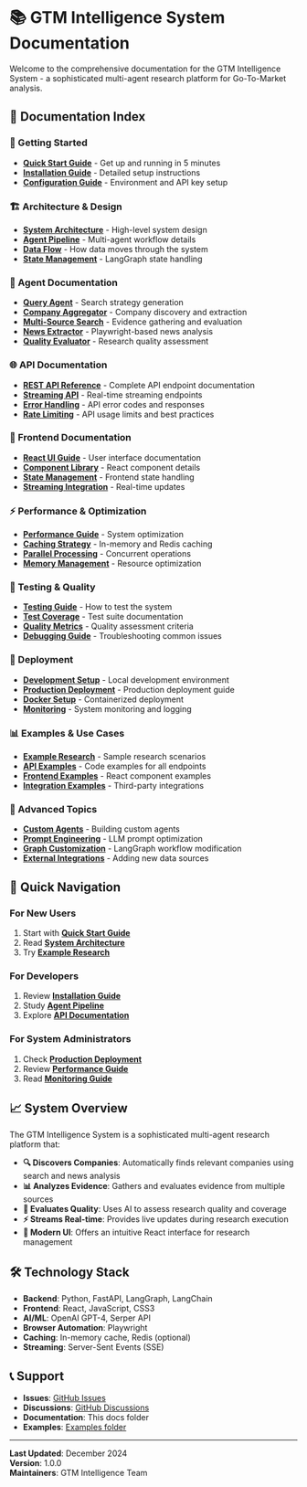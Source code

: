 # 📚 GTM Intelligence System Documentation

Welcome to the comprehensive documentation for the GTM Intelligence System - a sophisticated multi-agent research platform for Go-To-Market analysis.

## 📖 **Documentation Index**

### **🚀 Getting Started**
- **[Quick Start Guide](quick-start.md)** - Get up and running in 5 minutes
- **[Installation Guide](installation.md)** - Detailed setup instructions
- **[Configuration Guide](configuration.md)** - Environment and API key setup

### **🏗️ Architecture & Design**
- **[System Architecture](architecture.md)** - High-level system design
- **[Agent Pipeline](agent-pipeline.md)** - Multi-agent workflow details
- **[Data Flow](data-flow.md)** - How data moves through the system
- **[State Management](state-management.md)** - LangGraph state handling

### **🤖 Agent Documentation**
- **[Query Agent](agents/query-agent.md)** - Search strategy generation
- **[Company Aggregator](agents/company-aggregator.md)** - Company discovery and extraction
- **[Multi-Source Search](agents/multi-source-search.md)** - Evidence gathering and evaluation
- **[News Extractor](agents/news-extractor.md)** - Playwright-based news analysis
- **[Quality Evaluator](agents/quality-evaluator.md)** - Research quality assessment

### **🌐 API Documentation**
- **[REST API Reference](api/rest-api.md)** - Complete API endpoint documentation
- **[Streaming API](api/streaming-api.md)** - Real-time streaming endpoints
- **[Error Handling](api/error-handling.md)** - API error codes and responses
- **[Rate Limiting](api/rate-limiting.md)** - API usage limits and best practices

### **🎨 Frontend Documentation**
- **[React UI Guide](frontend/ui-guide.md)** - User interface documentation
- **[Component Library](frontend/components.md)** - React component details
- **[State Management](frontend/state.md)** - Frontend state handling
- **[Streaming Integration](frontend/streaming.md)** - Real-time updates

### **⚡ Performance & Optimization**
- **[Performance Guide](performance/guide.md)** - System optimization
- **[Caching Strategy](performance/caching.md)** - In-memory and Redis caching
- **[Parallel Processing](performance/parallel.md)** - Concurrent operations
- **[Memory Management](performance/memory.md)** - Resource optimization

### **🧪 Testing & Quality**
- **[Testing Guide](testing/guide.md)** - How to test the system
- **[Test Coverage](testing/coverage.md)** - Test suite documentation
- **[Quality Metrics](testing/quality.md)** - Quality assessment criteria
- **[Debugging Guide](testing/debugging.md)** - Troubleshooting common issues

### **🚀 Deployment**
- **[Development Setup](deployment/development.md)** - Local development environment
- **[Production Deployment](deployment/production.md)** - Production deployment guide
- **[Docker Setup](deployment/docker.md)** - Containerized deployment
- **[Monitoring](deployment/monitoring.md)** - System monitoring and logging

### **📊 Examples & Use Cases**
- **[Example Research](examples/research-examples.md)** - Sample research scenarios
- **[API Examples](examples/api-examples.md)** - Code examples for all endpoints
- **[Frontend Examples](examples/frontend-examples.md)** - React component examples
- **[Integration Examples](examples/integrations.md)** - Third-party integrations

### **🔧 Advanced Topics**
- **[Custom Agents](advanced/custom-agents.md)** - Building custom agents
- **[Prompt Engineering](advanced/prompt-engineering.md)** - LLM prompt optimization
- **[Graph Customization](advanced/graph-customization.md)** - LangGraph workflow modification
- **[External Integrations](advanced/integrations.md)** - Adding new data sources

## 🎯 **Quick Navigation**

### **For New Users**
1. Start with **[Quick Start Guide](quick-start.md)**
2. Read **[System Architecture](architecture.md)**
3. Try **[Example Research](examples/research-examples.md)**

### **For Developers**
1. Review **[Installation Guide](installation.md)**
2. Study **[Agent Pipeline](agent-pipeline.md)**
3. Explore **[API Documentation](api/rest-api.md)**

### **For System Administrators**
1. Check **[Production Deployment](deployment/production.md)**
2. Review **[Performance Guide](performance/guide.md)**
3. Read **[Monitoring Guide](deployment/monitoring.md)**

## 📈 **System Overview**

The GTM Intelligence System is a sophisticated multi-agent research platform that:

- **🔍 Discovers Companies**: Automatically finds relevant companies using search and news analysis
- **📊 Analyzes Evidence**: Gathers and evaluates evidence from multiple sources
- **🧠 Evaluates Quality**: Uses AI to assess research quality and coverage
- **⚡ Streams Real-time**: Provides live updates during research execution
- **🎨 Modern UI**: Offers an intuitive React interface for research management

## 🛠️ **Technology Stack**

- **Backend**: Python, FastAPI, LangGraph, LangChain
- **Frontend**: React, JavaScript, CSS3
- **AI/ML**: OpenAI GPT-4, Serper API
- **Browser Automation**: Playwright
- **Caching**: In-memory cache, Redis (optional)
- **Streaming**: Server-Sent Events (SSE)

## 📞 **Support**

- **Issues**: [GitHub Issues](https://github.com/your-repo/issues)
- **Discussions**: [GitHub Discussions](https://github.com/your-repo/discussions)
- **Documentation**: This docs folder
- **Examples**: [Examples folder](examples/)

---

**Last Updated**: December 2024  
**Version**: 1.0.0  
**Maintainers**: GTM Intelligence Team 